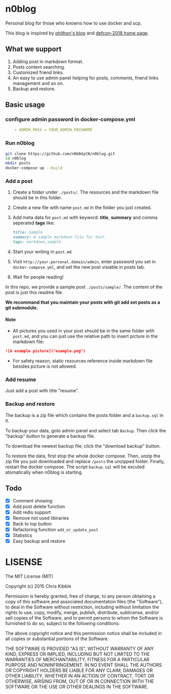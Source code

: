 # n0blog

Personal blog for those who knowns how to use docker and scp.

This blog is inspired by [phithon's blog](https://www.leavesongs.com/) and [defcon-2018 home page](https://www.oooverflow.io/).

## What we support

1. Adding post in markdown format.
2. Posts content searching.
3. Customized friend links.
4. An easy to use admin panel helping for posts, comments, friend links management and so on.
5. Backup and restore.

## Basic usage

### configure admin password in docker-compose.yml

``` yaml
    - ADMIN_PASS = YOUR_ADMIN_PASSWORD
```

### Run n0blog

``` bash
git clone https://github.com/n0b0dyCN/n0blog.git
cd n0blog
mkdir posts
docker-compose up --build
```

### Add a post

1. Create a folder under `./posts/`. The resources and the markdown file should be in this folder.
2. Create a new file with name `post.md` in the folder you just created.
3. Add meta data for `post.md` with keyword: **title**, **summary** and comma seperated **tags** like:

    ``` markdown
    title: Sample
    summary: A sample markdown file for test.
    tags: markdown,sample
    ```

4. Start your writing in `post.md`
5. Visit `http://your.personal.domain/admin`, enter password you set in `docker-compose.yml`, and set the new post visiable in posts tab.
6. Wait for people reading!

In this repo, we provide a sample post `./posts/sample/`. The content of the post is just this readme file.

**We recommand that you maintain your posts with git add set posts as a git submodule.**

#### Note

* All pictures you used in your post should be in the same folder with `post.md`, and you can just use the relative path to insert picture in the markdown file:

``` markdown
![A example picture]("example.png")
```

* For safety reason, static resources reference inside markdown file besides picture is not allowed.

### Add resume

Just add a post with title "resume".

### Backup and restore

The backup is a zip file which contains the posts folder and a `backup.sql` in it.

To backup your data, goto admin panel and select tab `Backup`. Then click the "backup" button to generate a backup file.

To download the newest backup file, click the "download backup" button.

To restore the data, first stop the whole docker compose. Then, unzip the zip file you just downloaded and replace `/posts` the unzipped folder. Finally, restart the docker compose. The script `backup.sql` will be excuted atomatically when n0blog is starting.

## Todo

* [x] Comment showing
* [x] Add post delete function
* [x] Add redis support
* [x] Remove not used libiraries
* [x] Back to top button
* [x] Refactoring function `add_or_update_post`
* [x] Statistics
* [x] Easy backup and restore

# LISENSE
 
The MIT License (MIT)

Copyright (c) 2015 Chris Kibble

Permission is hereby granted, free of charge, to any person obtaining a copy of this software and associated documentation files (the "Software"), to deal in the Software without restriction, including without limitation the rights to use, copy, modify, merge, publish, distribute, sublicense, and/or sell copies of the Software, and to permit persons to whom the Software is furnished to do so, subject to the following conditions:

The above copyright notice and this permission notice shall be included in all copies or substantial portions of the Software.

THE SOFTWARE IS PROVIDED "AS IS", WITHOUT WARRANTY OF ANY KIND, EXPRESS OR IMPLIED, INCLUDING BUT NOT LIMITED TO THE WARRANTIES OF MERCHANTABILITY, FITNESS FOR A PARTICULAR PURPOSE AND NONINFRINGEMENT. IN NO EVENT SHALL THE AUTHORS OR COPYRIGHT HOLDERS BE LIABLE FOR ANY CLAIM, DAMAGES OR OTHER LIABILITY, WHETHER IN AN ACTION OF CONTRACT, TORT OR OTHERWISE, ARISING FROM, OUT OF OR IN CONNECTION WITH THE SOFTWARE OR THE USE OR OTHER DEALINGS IN THE SOFTWARE.
